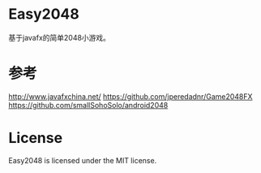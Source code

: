 # Easy2048
基于javafx的简单2048小游戏。

# 参考
http://www.javafxchina.net/
https://github.com/jperedadnr/Game2048FX
https://github.com/smallSohoSolo/android2048

# License
Easy2048 is licensed under the MIT license.
